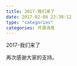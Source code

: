```yaml
---
title: 2017-我们来了
date: 2017-02-08 22:30:12
type: "categories"
categories: 开源消息
---
```


2017-我们来了

再次感谢大家的支持。

